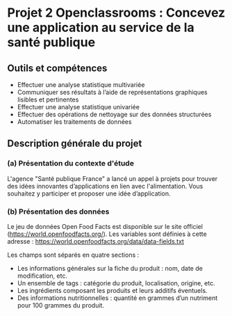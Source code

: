# Projet 2 Openclassrooms : Concevez une application au service de la santé publique

## Outils et compétences

- Effectuer une analyse statistique multivariée
- Communiquer ses résultats à l’aide de représentations graphiques lisibles et pertinentes
- Effectuer une analyse statistique univariée
- Effectuer des opérations de nettoyage sur des données structurées
- Automatiser les traitements de données

## Description générale du projet 

### (a) Présentation du contexte d'étude

L'agence "Santé publique France" a lancé un appel à projets pour trouver des idées innovantes d’applications en lien avec l'alimentation. Vous souhaitez y participer et proposer une idée d’application.

### (b) Présentation des données
Le jeu de données Open Food Facts est disponible sur le site officiel (https://world.openfoodfacts.org/). Les variables sont définies à cette adresse : https://world.openfoodfacts.org/data/data-fields.txt

Les champs sont séparés en quatre sections :

- Les informations générales sur la fiche du produit : nom, date de modification, etc.
- Un ensemble de tags : catégorie du produit, localisation, origine, etc.
- Les ingrédients composant les produits et leurs additifs éventuels.
- Des informations nutritionnelles : quantité en grammes d’un nutriment pour 100 grammes du produit.
